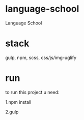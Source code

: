 # language-school
Language School 

# stack
gulp, npm, scss, css/js/img-uglify 

# run 
to run this project u need: 

1.npm install 

2.gulp 
